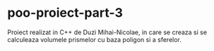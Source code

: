 # poo-proiect-part-3

<p>Proiect realizat in C++ de Duzi Mihai-Nicolae, in care se creaza si se calculeaza volumele prismelor cu baza poligon si a sferelor.</p>
